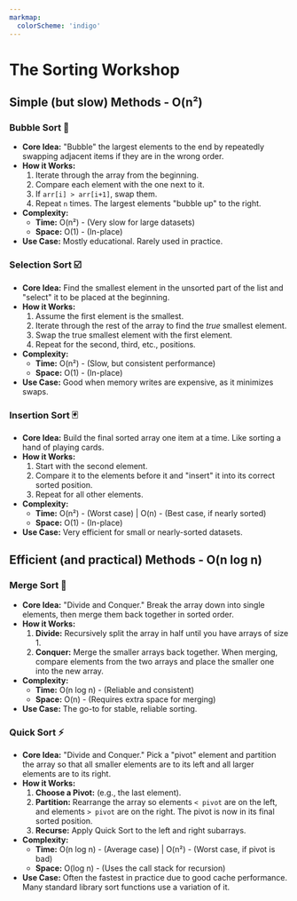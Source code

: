```yaml
---
markmap:
  colorScheme: 'indigo'
---
```


# The Sorting Workshop

## Simple (but slow) Methods - O(n²)

### Bubble Sort 🫧
- **Core Idea:** "Bubble" the largest elements to the end by repeatedly swapping adjacent items if they are in the wrong order.
- **How it Works:**
  1. Iterate through the array from the beginning.
  2. Compare each element with the one next to it.
  3. If `arr[i] > arr[i+1]`, swap them.
  4. Repeat `n` times. The largest elements "bubble up" to the right.
- **Complexity:**
  - **Time:** O(n²) - (Very slow for large datasets)
  - **Space:** O(1) - (In-place)
- **Use Case:** Mostly educational. Rarely used in practice.

### Selection Sort ☑️
- **Core Idea:** Find the smallest element in the unsorted part of the list and "select" it to be placed at the beginning.
- **How it Works:**
  1. Assume the first element is the smallest.
  2. Iterate through the rest of the array to find the *true* smallest element.
  3. Swap the true smallest element with the first element.
  4. Repeat for the second, third, etc., positions.
- **Complexity:**
  - **Time:** O(n²) - (Slow, but consistent performance)
  - **Space:** O(1) - (In-place)
- **Use Case:** Good when memory writes are expensive, as it minimizes swaps.

### Insertion Sort 🃏
- **Core Idea:** Build the final sorted array one item at a time. Like sorting a hand of playing cards.
- **How it Works:**
  1. Start with the second element.
  2. Compare it to the elements before it and "insert" it into its correct sorted position.
  3. Repeat for all other elements.
- **Complexity:**
  - **Time:** O(n²) - (Worst case) | O(n) - (Best case, if nearly sorted)
  - **Space:** O(1) - (In-place)
- **Use Case:** Very efficient for small or nearly-sorted datasets.

## Efficient (and practical) Methods - O(n log n)

### Merge Sort 🤝
- **Core Idea:** "Divide and Conquer." Break the array down into single elements, then merge them back together in sorted order.
- **How it Works:**
  1. **Divide:** Recursively split the array in half until you have arrays of size 1.
  2. **Conquer:** Merge the smaller arrays back together. When merging, compare elements from the two arrays and place the smaller one into the new array.
- **Complexity:**
  - **Time:** O(n log n) - (Reliable and consistent)
  - **Space:** O(n) - (Requires extra space for merging)
- **Use Case:** The go-to for stable, reliable sorting.

### Quick Sort ⚡
- **Core Idea:** "Divide and Conquer." Pick a "pivot" element and partition the array so that all smaller elements are to its left and all larger elements are to its right.
- **How it Works:**
  1. **Choose a Pivot:** (e.g., the last element).
  2. **Partition:** Rearrange the array so elements `< pivot` are on the left, and elements `> pivot` are on the right. The pivot is now in its final sorted position.
  3. **Recurse:** Apply Quick Sort to the left and right subarrays.
- **Complexity:**
  - **Time:** O(n log n) - (Average case) | O(n²) - (Worst case, if pivot is bad)
  - **Space:** O(log n) - (Uses the call stack for recursion)
- **Use Case:** Often the fastest in practice due to good cache performance. Many standard library sort functions use a variation of it.
